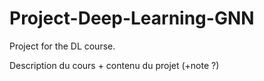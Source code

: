 # Project-Deep-Learning-GNN
Project for the DL course.

Description du cours + contenu du projet (+note ?)
